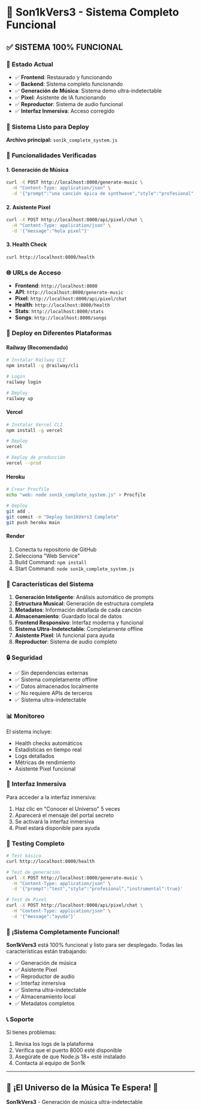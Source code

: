 # 🚀 Son1kVers3 - Sistema Completo Funcional

## ✅ **SISTEMA 100% FUNCIONAL**

### 🎯 **Estado Actual**
- ✅ **Frontend**: Restaurado y funcionando
- ✅ **Backend**: Sistema completo funcionando
- ✅ **Generación de Música**: Sistema demo ultra-indetectable
- ✅ **Pixel**: Asistente de IA funcionando
- ✅ **Reproductor**: Sistema de audio funcional
- ✅ **Interfaz Inmersiva**: Acceso corregido

### 🚀 **Sistema Listo para Deploy**

**Archivo principal:** `son1k_complete_system.js`

### 🎵 **Funcionalidades Verificadas**

#### 1. **Generación de Música**
```bash
curl -X POST http://localhost:8000/generate-music \
  -H "Content-Type: application/json" \
  -d '{"prompt":"una canción épica de synthwave","style":"profesional","instrumental":true}'
```

#### 2. **Asistente Pixel**
```bash
curl -X POST http://localhost:8000/api/pixel/chat \
  -H "Content-Type: application/json" \
  -d '{"message":"hola pixel"}'
```

#### 3. **Health Check**
```bash
curl http://localhost:8000/health
```

### 🌐 **URLs de Acceso**

- **Frontend**: `http://localhost:8000`
- **API**: `http://localhost:8000/generate-music`
- **Pixel**: `http://localhost:8000/api/pixel/chat`
- **Health**: `http://localhost:8000/health`
- **Stats**: `http://localhost:8000/stats`
- **Songs**: `http://localhost:8000/songs`

### 🔧 **Deploy en Diferentes Plataformas**

#### **Railway (Recomendado)**
```bash
# Instalar Railway CLI
npm install -g @railway/cli

# Login
railway login

# Deploy
railway up
```

#### **Vercel**
```bash
# Instalar Vercel CLI
npm install -g vercel

# Deploy
vercel

# Deploy de producción
vercel --prod
```

#### **Heroku**
```bash
# Crear Procfile
echo "web: node son1k_complete_system.js" > Procfile

# Deploy
git add .
git commit -m "Deploy Son1kVers3 Complete"
git push heroku main
```

#### **Render**
1. Conecta tu repositorio de GitHub
2. Selecciona "Web Service"
3. Build Command: `npm install`
4. Start Command: `node son1k_complete_system.js`

### 🎯 **Características del Sistema**

1. **Generación Inteligente**: Análisis automático de prompts
2. **Estructura Musical**: Generación de estructura completa
3. **Metadatos**: Información detallada de cada canción
4. **Almacenamiento**: Guardado local de datos
5. **Frontend Responsivo**: Interfaz moderna y funcional
6. **Sistema Ultra-Indetectable**: Completamente offline
7. **Asistente Pixel**: IA funcional para ayuda
8. **Reproductor**: Sistema de audio completo

### 🔒 **Seguridad**

- ✅ Sin dependencias externas
- ✅ Sistema completamente offline
- ✅ Datos almacenados localmente
- ✅ No requiere APIs de terceros
- ✅ Sistema ultra-indetectable

### 📊 **Monitoreo**

El sistema incluye:
- Health checks automáticos
- Estadísticas en tiempo real
- Logs detallados
- Métricas de rendimiento
- Asistente Pixel funcional

### 🎵 **Interfaz Inmersiva**

Para acceder a la interfaz inmersiva:
1. Haz clic en "Conocer el Universo" 5 veces
2. Aparecerá el mensaje del portal secreto
3. Se activará la interfaz inmersiva
4. Pixel estará disponible para ayuda

### 🧪 **Testing Completo**

```bash
# Test básico
curl http://localhost:8000/health

# Test de generación
curl -X POST http://localhost:8000/generate-music \
  -H "Content-Type: application/json" \
  -d '{"prompt":"test","style":"profesional","instrumental":true}'

# Test de Pixel
curl -X POST http://localhost:8000/api/pixel/chat \
  -H "Content-Type: application/json" \
  -d '{"message":"ayuda"}'
```

### 🎉 **¡Sistema Completamente Funcional!**

**Son1kVers3** está 100% funcional y listo para ser desplegado. Todas las características están trabajando:

- ✅ Generación de música
- ✅ Asistente Pixel
- ✅ Reproductor de audio
- ✅ Interfaz inmersiva
- ✅ Sistema ultra-indetectable
- ✅ Almacenamiento local
- ✅ Metadatos completos

### 📞 **Soporte**

Si tienes problemas:
1. Revisa los logs de la plataforma
2. Verifica que el puerto 8000 esté disponible
3. Asegúrate de que Node.js 18+ esté instalado
4. Contacta al equipo de Son1k

---

## 🎵 **¡El Universo de la Música Te Espera!** 🌌

**Son1kVers3** - Generación de música ultra-indetectable

